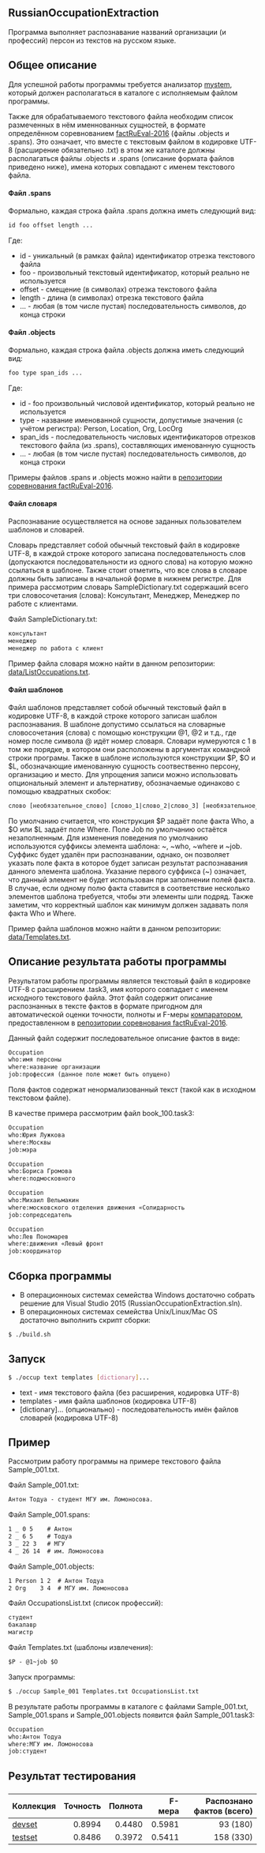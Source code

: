 ## RussianOccupationExtraction

Программа выполняет распознавание названий организации (и профессий) персон из текстов на русском языке.


## Общее описание

Для успешной работы программы требуется анализатор [mystem](https://tech.yandex.ru/mystem/), который должен располагаться в каталоге с исполняемым файлом программы.

Также для обрабатываемого текстового файла необходим список размеченных в нём именнованных сущностей, в формате определённом соревнованием [factRuEval-2016](https://github.com/dialogue-evaluation/factRuEval-2016) (файлы .objects и .spans). Это означает, что вместе с текстовым файлом в кодировке UTF-8 (расширение обязательно .txt) в этом же каталоге должны располагаться файлы .objects и .spans (описание формата файлов приведено ниже), имена которых совпадают с именем текстового файла.

#### Файл .spans

Формально, каждая строка файла .spans должна иметь следующий вид:
```txt
id foo offset length ...
```
Где:
- id - уникальный (в рамках файла) идентификатор отрезка текстового файла
- foo - произвольный текстовый идентификатор, который реально не используется
- offset - смещение (в символах) отрезка текстового файла
- length - длина (в символах) отрезка текстового файла
- ... - любая (в том числе пустая) последовательность символов, до конца строки

#### Файл .objects

Формально, каждая строка файла .objects должна иметь следующий вид:
```txt
foo type span_ids ...
```
Где:
- id - foo произвольный числовой идентификатор, который реально не используется
- type - название именованной сущности, допустимые значения (с учётом регистра): Person, Location, Org, LocOrg
- span_ids - последовательность числовых идентификаторов отрезков текстового файла (из .spans), составляющих именованную сущность
- ... - любая (в том числе пустая) последовательность символов, до конца строки

Примеры файлов .spans и .objects можно найти в [репозитории соревнования factRuEval-2016](https://github.com/dialogue-evaluation/factRuEval-2016).


#### Файл словаря

Распознавание осуществляется на основе заданных пользователем шаблонов и словарей.

Словарь представляет собой обычный текстовый файл в кодировке UTF-8, в каждой строке которого записана последовательность слов (допускаются последовательности из одного слова) на которую можно ссылаться в шаблоне. Также стоит отметить, что все слова в словаре должны быть записаны в начальной форме в нижнем регистре. Для примера рассмотрим словарь SampleDictionary.txt содержаший всего три словосочетания (слова): Консультант, Менеджер, Менеджер по работе с клиентами.

Файл SampleDictionary.txt:
```txt
консультант
менеджер
менеджер по работа с клиент
```

Пример файла словаря можно найти в данном репозитории: [data/ListOccupations.txt](https://github.com/al-pacino/RussianOccupationExtraction/blob/master/data/ListOccupations.txt).

#### Файл шаблонов

Файл шаблонов представляет собой обычный текстовый файл в кодировке UTF-8, в каждой строке которого записан шаблон распознавания. В шаблоне допустимо ссылаться на словарные словосочетания (слова) с помощью конструкции @1, @2 и т.д., где номер после символа @ идёт номер словаря. Словари нумеруются с 1 в том же порядке, в котором они расположены в аргументах командной строки програмы. Также в шаблоне используются конструкции $P, $O и $L, обозначающие именованную сущность соотвественно персону, организацию и место. Для упрощения записи можно использовать опциональный элемент и альтернативу, обозначаемые одинаково с помощью квадратных скобок:
```txt
слово [необязательное_слово] [слово_1|слово_2|слово_3] [необязательное_слово_1|необязательное_слово_2|]
```
По умолчанию считается, что конструкция $P задаёт поле факта Who, а $O или $L задаёт поле Where. Поле Job по умолчанию остаётся незаполненным. Для изменения поведения по умолчанию используются суффиксы элемента шаблона: ~, ~who, ~where и ~job.
Суффикс будет удалён при распознавании, однако, он позволяет указать поле факта в которое будет записан результат распознавания данного элемента шаблона. Указание первого суффикса (~) означает, что данный элемент не будет использован при заполнении полей факта. В случае, если одному полю факта ставится в соответствие несколько элементов шаблона требуется, чтобы эти элементы шли подряд. Также заметим, что корректный шаблон как минимум должен задавать поля факта Who и Where.

Пример файла шаблонов можно найти в данном репозитории: [data/Templates.txt](https://github.com/al-pacino/RussianOccupationExtraction/blob/master/data/Templates.txt).


## Описание результата работы программы

Результатом работы программы является текстовый файл в кодировке UTF-8 с расширением .task3, имя которого совпадает с именем исходного текстового файла. Этот файл содержит описание распознанных в тексте фактов в формате пригодном для автоматической оценки точности, полноты и F-меры [компаратором]([https://github.com/dialogue-evaluation/factRuEval-2016/blob/master/scripts/t3_eval.py), предоставленном в [репозитории соревнования factRuEval-2016](https://github.com/dialogue-evaluation/factRuEval-2016).

Данный файл содержит последовательное описание фактов в виде:
```txt
Occupation
who:имя персоны
where:название организации
job:профессия (данное поле может быть опущено)
```

Поля фактов содержат ненормализованный текст (такой как в исходном текстовом файле).

В качестве примера рассмотрим файл book_100.task3:
```txt
Occupation
who:Юрия Лужкова
where:Москвы
job:мэра

Occupation
who:Бориса Громова
where:подмосковного

Occupation
who:Михаил Вельмакин
where:московского отделения движения «Солидарность
job:сопредседатель

Occupation
who:Лев Пономарев
where:движения «Левый фронт
job:координатор
```


## Сборка программы 

- В операционноых системах семейства Windows достаточно собрать решение для Visual Studio 2015 (RussianOccupationExtraction.sln).
- В операционноых системах семейства Unix/Linux/Mac OS достаточно выполнить скрипт сборки:
```sh
$ ./build.sh
```


## Запуск

```sh
$ ./occup text templates [dictionary]...
```

- text - имя текстового файла (без расширения, кодировка UTF-8)
- templates - имя файла шаблонов (кодировка UTF-8)
- [dictionary]... (опционально) - последовательность имён файлов словарей (кодировка UTF-8)


## Пример

Рассмотрим работу программы на примере текстового файла Sample_001.txt.

Файл Sample_001.txt:
```txt
Антон Тодуа - студент МГУ им. Ломоносова.
```
Файл Sample_001.spans:
```txt
1 _ 0 5    # Антон
2 _ 6 5    # Тодуа
3 _ 22 3   # МГУ
4 _ 26 14  # им. Ломоносова
```
Файл Sample_001.objects:
```txt
1 Person 1 2  # Антон Тодуа
2 Org    3 4  # МГУ им. Ломоносова
```
Файл OccupationsList.txt (список профессий):
```txt
студент
бакалавр
магистр
```
Файл Templates.txt (шаблоны извлечения):
```txt
$P - @1~job $O
```
Запуск программы:
```sh
$ ./occup Sample_001 Templates.txt OccupationsList.txt
```
В результате работы программы в каталоге с файлами Sample_001.txt, Sample_001.spans и Sample_001.objects появится файл Sample_001.task3:
```txt
Occupation
who:Антон Тодуа
where:МГУ им. Ломоносова
job:студент
```


## Результат тестирования
### 
| Коллекция  | Точность   | Полнота    | F-мера     | Распознано фактов (всего) |
|:---------- | ----------:| ----------:| ----------:| -------------------------:|
| [devset](https://github.com/dialogue-evaluation/factRuEval-2016/tree/master/devset) | 0.8994 | 0.4480 | 0.5981 | 93 (180) |
| [testset](https://github.com/dialogue-evaluation/factRuEval-2016/tree/master/testset) | 0.8486 | 0.3972 | 0.5411 | 158 (330) |
